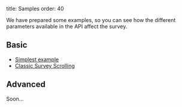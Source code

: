 title: Samples
order: 40

We have prepared some examples, so you can see how the different parameters available in the API affect the survey.

Basic
------------

- [Simplest example](/demos/basic)
- [Classic Survey Scrolling](/demos/classic-scrolling)

Advanced
------------

Soon...
